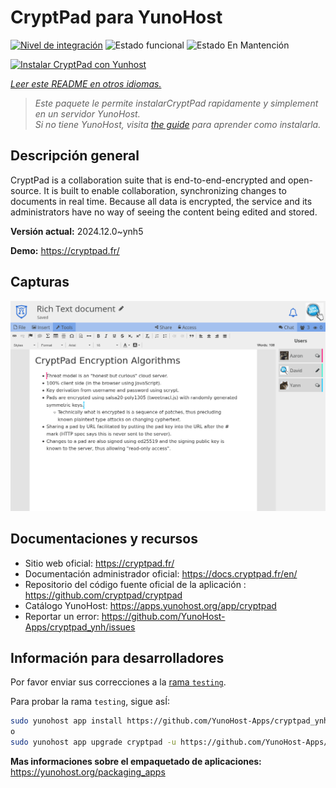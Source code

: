 <!--
Este archivo README esta generado automaticamente<https://github.com/YunoHost/apps/tree/master/tools/readme_generator>
No se debe editar a mano.
-->

# CryptPad para YunoHost

[![Nivel de integración](https://apps.yunohost.org/badge/integration/cryptpad)](https://ci-apps.yunohost.org/ci/apps/cryptpad/)
![Estado funcional](https://apps.yunohost.org/badge/state/cryptpad)
![Estado En Mantención](https://apps.yunohost.org/badge/maintained/cryptpad)

[![Instalar CryptPad con Yunhost](https://install-app.yunohost.org/install-with-yunohost.svg)](https://install-app.yunohost.org/?app=cryptpad)

*[Leer este README en otros idiomas.](./ALL_README.md)*

> *Este paquete le permite instalarCryptPad rapidamente y simplement en un servidor YunoHost.*  
> *Si no tiene YunoHost, visita [the guide](https://yunohost.org/install) para aprender como instalarla.*

## Descripción general

CryptPad is a collaboration suite that is end-to-end-encrypted and open-source. It is built to enable collaboration, synchronizing changes to documents in real time. Because all data is encrypted, the service and its administrators have no way of seeing the content being edited and stored.

**Versión actual:** 2024.12.0~ynh5

**Demo:** <https://cryptpad.fr/>

## Capturas

![Captura de CryptPad](./doc/screenshots/screenshot.png)

## Documentaciones y recursos

- Sitio web oficial: <https://cryptpad.fr/>
- Documentación administrador oficial: <https://docs.cryptpad.fr/en/>
- Repositorio del código fuente oficial de la aplicación : <https://github.com/cryptpad/cryptpad>
- Catálogo YunoHost: <https://apps.yunohost.org/app/cryptpad>
- Reportar un error: <https://github.com/YunoHost-Apps/cryptpad_ynh/issues>

## Información para desarrolladores

Por favor enviar sus correcciones a la [rama `testing`](https://github.com/YunoHost-Apps/cryptpad_ynh/tree/testing).

Para probar la rama `testing`, sigue asÍ:

```bash
sudo yunohost app install https://github.com/YunoHost-Apps/cryptpad_ynh/tree/testing --debug
o
sudo yunohost app upgrade cryptpad -u https://github.com/YunoHost-Apps/cryptpad_ynh/tree/testing --debug
```

**Mas informaciones sobre el empaquetado de aplicaciones:** <https://yunohost.org/packaging_apps>
